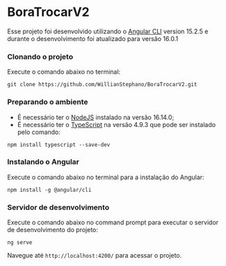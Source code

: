 # BoraTrocarV2

Esse projeto foi desenvolvido utilizando o [Angular CLI](https://github.com/angular/angular-cli) version 15.2.5 e durante o desenvolvimento foi atualizado para versão 16.0.1
### Clonando o projeto
Execute o comando abaixo no terminal:
```
git clone https://github.com/WillianStephano/BoraTrocarV2.git
```
### Preparando o ambiente
- É necessário ter o [NodeJS](https://nodejs.org/en/download) instalado na versão 16.14.0;
- É necessário ter o [TypeScript](https://www.typescriptlang.org/download) na versão 4.9.3 que pode ser instalado pelo comando:
```
npm install typescript --save-dev
```

### Instalando o Angular
Execute o comando abaixo no terminal para a instalação do Angular:
```
npm install -g @angular/cli
```
### Servidor de desenvolvimento
Execute o comando abaixo no command prompt para executar o servidor de desenvolvimento do projeto:
```
ng serve
``` 
Navegue até `http://localhost:4200/` para acessar o projeto.

